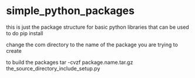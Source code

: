 simple_python_packages
======================

this is just the package structure for basic python libraries that can be used to do pip install

change the com directory to the name of the package you are trying to create


to build the packages 
tar -cvzf package.name.tar.gz the_source_directory_include_setup.py
